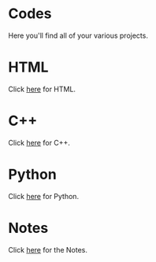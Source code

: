 # Codes
Here you'll find all of your various projects.

# HTML
Click [here](https://github.com/YanMaker/Codes/tree/main/HTML) for HTML.

# C++
Click [here](https://github.com/YanMaker/Codes/tree/main/C++) for C++.

# Python
Click [here](https://github.com/YanMaker/Codes/tree/main/Python) for Python.

# Notes
Click [here](https://github.com/YanMaker/Codes/tree/main/Notes) for the Notes.
